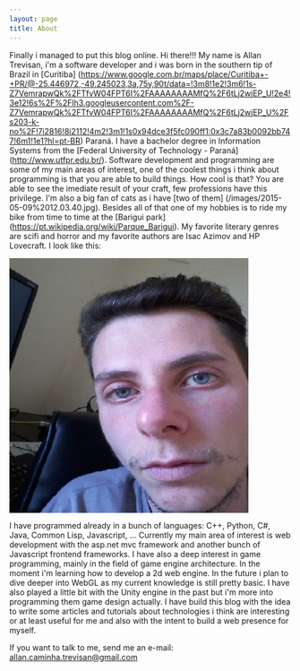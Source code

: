 ```yaml
---
layout: page
title: About
---
```


Finally i managed to put this blog online. Hi there!!! My name is Allan Trevisan, i'm a software developer and i was born in the southern tip of Brazil in [Curitiba] (https://www.google.com.br/maps/place/Curitiba+-+PR/@-25.446972,-49.245023,3a,75y,90t/data=!3m8!1e2!3m6!1s-Z7VemrapwQk%2FTfvW04FPT6I%2FAAAAAAAAMfQ%2F6tLj2wjEP_U!2e4!3e12!6s%2F%2Flh3.googleusercontent.com%2F-Z7VemrapwQk%2FTfvW04FPT6I%2FAAAAAAAAMfQ%2F6tLj2wjEP_U%2Fs203-k-no%2F!7i2816!8i2112!4m2!3m1!1s0x94dce3f5fc090ff1:0x3c7a83b0092bb747!6m1!1e1?hl=pt-BR) Paraná. I have a bachelor degree in Information Systems from the [Federal University of Technology - Paraná] (http://www.utfpr.edu.br/). Software development and programming are some of my main areas of interest, one of the coolest things i think about programming is that you are able to build things. How cool is that? You are able to  see the imediate result of your craft, few professions have this privilege. I'm also a big fan of cats as i have [two of them] (/images/2015-05-09%2012.03.40.jpg). Besides all of that one of my hobbies is to ride my bike from time to time at the [Barigui park] (https://pt.wikipedia.org/wiki/Parque_Barigui). My favorite literary genres are scifi and horror and my favorite authors are Isac Azimov and HP Lovecraft. I look like this:

<img align="center" src="/images/2014-11-16%2017.24.00.jpg" alt="Allan Trevisan">

I have programmed already in a bunch of languages: C++, Python, C#, Java, Common Lisp, Javascript, ... Currently my main area of interest is web development with the asp.net mvc framework and another bunch of Javascript frontend frameworks. I have also a deep interest in game programming, mainly in the field of game engine architecture. In the moment i'm learning how to develop a 2d web engine. In the future i plan to dive deeper into WebGL as my current knowledge is still pretty basic. I have also played a little bit with the Unity engine in the past but i'm more into programming them game design actually. I have build this blog with the idea to write some articles and tutorials about technologies i think are interesting or at least useful for me and also with the intent to build a web presence for myself.

If you want to talk to me, send me an e-mail: allan.caminha.trevisan@gmail.com
